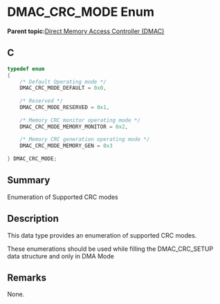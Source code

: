 # DMAC\_CRC\_MODE Enum

**Parent topic:**[Direct Memory Access Controller \(DMAC\)](GUID-725BAB37-D872-43F1-818D-6350B9533DF3.md)

## C

```c
typedef enum
{
    /* Default Operating mode */
    DMAC_CRC_MODE_DEFAULT = 0x0,
    
    /* Reserved */
    DMAC_CRC_MODE_RESERVED = 0x1,
    
    /* Memory CRC monitor operating mode */
    DMAC_CRC_MODE_MEMORY_MONITOR = 0x2,
    
    /* Memory CRC generation operating mode */
    DMAC_CRC_MODE_MEMORY_GEN = 0x3
    
} DMAC_CRC_MODE;

```

## Summary

Enumeration of Supported CRC modes

## Description

This data type provides an enumeration of supported CRC modes.

These enumerations should be used while filling the DMAC\_CRC\_SETUP<br />data structure and only in DMA Mode

## Remarks

None.

